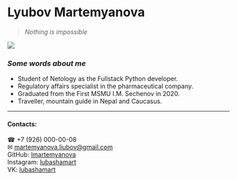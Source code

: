 # Lyubov Martemyanova

> *Nothing is impossible*

![](https://github.com/lmartemyanova/Site_about/blob/main/IMG_3637.JPG)

### *Some words about me*

- Student of Netology as the Fullstack Python developer.
- Regulatory affairs specialist in the pharmaceutical company.
- Graduated from the First MSMU I.M. Sechenov in 2020.
- Traveller, mountain guide in Nepal and Caucasus.

---

#### Contacts:
☎ +7 (926) 000-00-08  
✉ [martemyanova.liubov@gmail.com](martemyanova.liubov@gmail.com)  
GitHub: [lmartemyanova](https://github.com/lmartemyanova)  
Instagram: [lubashamart](https://instagram.com/lubashamart?igshid=YmMyMTA2M2Y=)  
VK: [lubashamart](https://vk.com/lubashamart)
